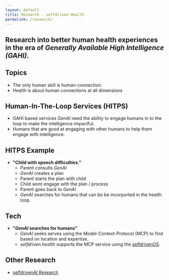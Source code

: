 ```yaml
---
layout: default
title: Research - selfdriven Health
permalink: /research/
---
```


## Research into better human health experiences in the era of *Generally Available High Intelligence (GAHI)*.

## Topics
- The only human skill is human-connection.
- Health is about human connections at all dimensions 

## Human-In-The-Loop Services (HITPS)
- GAHI based services *GenAI* need the ability to engage humans in to the loop to make the intelligence impactful.
- Humans that are good at engaging with other humans to help them engage with intelligence.

## HITPS Example

- **"Child with speech difficulties."**
    - Parent consults *GenAI*
    -  *GenAI* creates a plan
    - Parent starts the plan with child
    - Child wont engage with the plan / process
    - Parent goes back to  *GenAI*
    -  *GenAI* searches for humans that can be be incorported in the health loop.

## Tech
- **"*GenAI* searches for humans"**
    -  *GenAI* seeks serves using the Model-Context-Protocol (MCP) to find based on location and expertise.
    - *selfdriven.health* supports the MCP service using the [selfdrivenOS](https://github.com/selfdriven-engagement/selfdrivenOS).

## Other Research
- [selfdrivenAI Research](https://selfdriven.ai/research)


